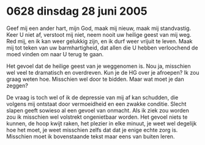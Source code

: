 # 0628 dinsdag 28 juni 2005
Geef mij een ander hart, mijn God,
maak mij nieuw, maak mij standvastig.
Keer U niet af, verstoot mij niet,
neem nooit uw heilige geest van mij weg.
Red mij, en ik kan weer gelukkig zijn,
en ik durf weer vrijuit te leven.
Maak mij tot teken van uw barmhartigheid,
dat allen die U hebben verloochend
de moed vinden om naar U terug te gaan.

Het gevoel dat de heilige geest van je weggenomen is. Nou ja, misschien wel veel te dramatisch en overdreven. Kun je de HG over je afroepen? Ik zou graag weten hoe. Misschien wel door te bidden. Maar wat moet je dan zeggen?

De vraag is toch wel of ik de depressie van mij af kan schudden, die volgens mij ontstaat door vermoeidheid en een zwakke conditie. Slecht slapen geeft sowieso al een gevoel van onmacht. Als ik ziek zou worden zou ik misschien wel volstrekt ongenietbaar worden. Het gevoel niets te kunnen, de hoop kwijt raken, het plezier in elke minuut, je weet wel degelijk hoe het moet, je weet misschien zelfs dat dat je enige echte zorg is. Misschien moet ik bovenstaande tekst maar eens van buiten leren.